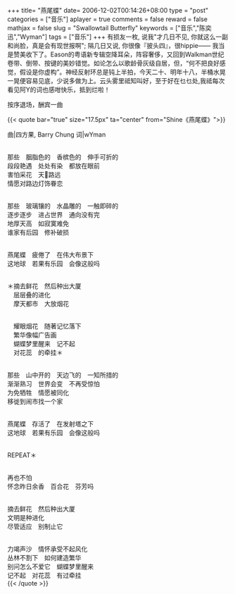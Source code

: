 +++
title= "燕尾蝶"
date= 2006-12-02T00:14:26+08:00
type = "post"
categories = ["音乐"]
aplayer = true
comments = false
reward = false
mathjax = false
slug = "Swallowtail Butterfly"
keywords = ["音乐","陈奕迅","Wyman"]
tags = ["音乐"]
+++
有损友一枚, 说我"才几日不见, 你就这么一副和尚脸，真是会有现世报啊"; 隔几日又说, 你很像『披头四』，很hippie—— 我当是赞美收下了。Eason的粤语新专辑空降耳朵，阵容奢侈，又回到Walkman世纪卷带、倒带、按键的美妙错觉。如论怎么以歌龄骨灰级自居，但，“何不把良好感觉，假设是你虚构”。神经反射环总是钝上半拍，今天二十、明年十八，半桶水晃一晃便容易见底，少说多做为上。云头雾里祗知叫好，至于好在乜乜处,我祗每次看见阿Y的词也感咁快乐，抵到烂啦！
<!--more-->
按序退场，酬宾一曲

<div
class="aplayer"
data-id="377466"
data-server="netease"
data-type="song"
data-mutex="true"
data-mini="false"
data-loop="none">
</div>

{{< quote bar="true" size="17.5px"  ta="center" from="Shine《燕尾蝶》">}}

曲|四方果, Barry Chung 词|wYman<br><br>

那些　胭脂色的　香槟色的　伸手可折的<br>
段段艳遇　处处有染　都放在眼前<br>
害怕采花　天路远<br>
情愿对路边灯饰眷恋<br><br>

那些　玻璃镶的　水晶雕的　一触即碎的<br>
逐步逐步　进占世界　通向没有完<br>
地厚天高　如寂寞难免<br>
谁家有后园　修补破损<br><br>

燕尾蝶　疲倦了　在伟大布景下<br>
这地球　若果有乐园　会像这般吗<br><br>

＊摘去鲜花　然后种出大厦<br>
　层层叠的进化<br>
　摩天都市　大放烟花<br><br>

　耀眼烟花　随著记忆落下<br>
　繁华像幅广告画<br>
　蝴蝶梦里醒来　记不起<br>
　对花蕊　的牵挂＊<br><br>

那些　山中开的　天边飞的　一知所措的<br>
渐渐熟习　世界会变　不再受惊怕<br>
为免牺牲　情愿被同化<br>
移徙到闹市找一个家<br><br>

燕尾蝶　存活了　在发射塔之下<br>
这地球　若果有乐园　会像这般吗<br><br>

REPEAT＊<br><br>

再也不怕<br>
怀念昨日余香　百合花　芬芳吗<br><br>

摘去鲜花　然后种出大厦<br>
文明是种进化<br>
尽管适应　别制止它<br><br>

力竭声沙　情怀承受不起风化<br>
丛林不割下　如何建造繁华<br>
别问怎么不爱它　蝴蝶梦里醒来<br>
记不起　对花蕊　有过牵挂<br>
{{< /quote >}}
